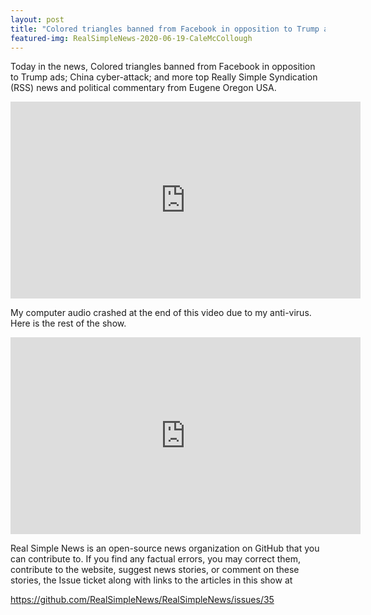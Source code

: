 ```yaml
---
layout: post
title: "Colored triangles banned from Facebook in opposition to Trump ads; China cyber attack"
featured-img: RealSimpleNews-2020-06-19-CaleMcCollough
---
```


Today in the news, Colored triangles banned from Facebook in opposition to Trump ads; China cyber-attack; and more top Really Simple Syndication (RSS) news and political commentary from Eugene Oregon USA.

<iframe width="560" height="315" src="https://www.youtube.com/embed/TnE2RNfHU4A" frameborder="0" allow="accelerometer; autoplay; encrypted-media; gyroscope; picture-in-picture" allowfullscreen></iframe>

My computer audio crashed at the end of this video due to my anti-virus. Here is the rest of the show.

<iframe width="560" height="315" src="https://www.youtube.com/embed/a1-f6u4s2_g" frameborder="0" allow="accelerometer; autoplay; encrypted-media; gyroscope; picture-in-picture" allowfullscreen></iframe>

Real Simple News is an open-source news organization on GitHub that you can contribute to. If you find any factual errors, you may correct them, contribute to the website, suggest news stories, or comment on these stories, the Issue ticket along with links to the articles in this show at 

<https://github.com/RealSimpleNews/RealSimpleNews/issues/35>
